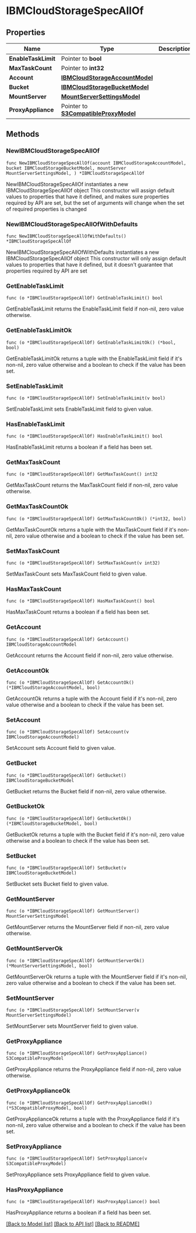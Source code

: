 # IBMCloudStorageSpecAllOf

## Properties

Name | Type | Description | Notes
------------ | ------------- | ------------- | -------------
**EnableTaskLimit** | Pointer to **bool** |  | [optional] 
**MaxTaskCount** | Pointer to **int32** |  | [optional] 
**Account** | [**IBMCloudStorageAccountModel**](IBMCloudStorageAccountModel.md) |  | 
**Bucket** | [**IBMCloudStorageBucketModel**](IBMCloudStorageBucketModel.md) |  | 
**MountServer** | [**MountServerSettingsModel**](MountServerSettingsModel.md) |  | 
**ProxyAppliance** | Pointer to [**S3CompatibleProxyModel**](S3CompatibleProxyModel.md) |  | [optional] 

## Methods

### NewIBMCloudStorageSpecAllOf

`func NewIBMCloudStorageSpecAllOf(account IBMCloudStorageAccountModel, bucket IBMCloudStorageBucketModel, mountServer MountServerSettingsModel, ) *IBMCloudStorageSpecAllOf`

NewIBMCloudStorageSpecAllOf instantiates a new IBMCloudStorageSpecAllOf object
This constructor will assign default values to properties that have it defined,
and makes sure properties required by API are set, but the set of arguments
will change when the set of required properties is changed

### NewIBMCloudStorageSpecAllOfWithDefaults

`func NewIBMCloudStorageSpecAllOfWithDefaults() *IBMCloudStorageSpecAllOf`

NewIBMCloudStorageSpecAllOfWithDefaults instantiates a new IBMCloudStorageSpecAllOf object
This constructor will only assign default values to properties that have it defined,
but it doesn't guarantee that properties required by API are set

### GetEnableTaskLimit

`func (o *IBMCloudStorageSpecAllOf) GetEnableTaskLimit() bool`

GetEnableTaskLimit returns the EnableTaskLimit field if non-nil, zero value otherwise.

### GetEnableTaskLimitOk

`func (o *IBMCloudStorageSpecAllOf) GetEnableTaskLimitOk() (*bool, bool)`

GetEnableTaskLimitOk returns a tuple with the EnableTaskLimit field if it's non-nil, zero value otherwise
and a boolean to check if the value has been set.

### SetEnableTaskLimit

`func (o *IBMCloudStorageSpecAllOf) SetEnableTaskLimit(v bool)`

SetEnableTaskLimit sets EnableTaskLimit field to given value.

### HasEnableTaskLimit

`func (o *IBMCloudStorageSpecAllOf) HasEnableTaskLimit() bool`

HasEnableTaskLimit returns a boolean if a field has been set.

### GetMaxTaskCount

`func (o *IBMCloudStorageSpecAllOf) GetMaxTaskCount() int32`

GetMaxTaskCount returns the MaxTaskCount field if non-nil, zero value otherwise.

### GetMaxTaskCountOk

`func (o *IBMCloudStorageSpecAllOf) GetMaxTaskCountOk() (*int32, bool)`

GetMaxTaskCountOk returns a tuple with the MaxTaskCount field if it's non-nil, zero value otherwise
and a boolean to check if the value has been set.

### SetMaxTaskCount

`func (o *IBMCloudStorageSpecAllOf) SetMaxTaskCount(v int32)`

SetMaxTaskCount sets MaxTaskCount field to given value.

### HasMaxTaskCount

`func (o *IBMCloudStorageSpecAllOf) HasMaxTaskCount() bool`

HasMaxTaskCount returns a boolean if a field has been set.

### GetAccount

`func (o *IBMCloudStorageSpecAllOf) GetAccount() IBMCloudStorageAccountModel`

GetAccount returns the Account field if non-nil, zero value otherwise.

### GetAccountOk

`func (o *IBMCloudStorageSpecAllOf) GetAccountOk() (*IBMCloudStorageAccountModel, bool)`

GetAccountOk returns a tuple with the Account field if it's non-nil, zero value otherwise
and a boolean to check if the value has been set.

### SetAccount

`func (o *IBMCloudStorageSpecAllOf) SetAccount(v IBMCloudStorageAccountModel)`

SetAccount sets Account field to given value.


### GetBucket

`func (o *IBMCloudStorageSpecAllOf) GetBucket() IBMCloudStorageBucketModel`

GetBucket returns the Bucket field if non-nil, zero value otherwise.

### GetBucketOk

`func (o *IBMCloudStorageSpecAllOf) GetBucketOk() (*IBMCloudStorageBucketModel, bool)`

GetBucketOk returns a tuple with the Bucket field if it's non-nil, zero value otherwise
and a boolean to check if the value has been set.

### SetBucket

`func (o *IBMCloudStorageSpecAllOf) SetBucket(v IBMCloudStorageBucketModel)`

SetBucket sets Bucket field to given value.


### GetMountServer

`func (o *IBMCloudStorageSpecAllOf) GetMountServer() MountServerSettingsModel`

GetMountServer returns the MountServer field if non-nil, zero value otherwise.

### GetMountServerOk

`func (o *IBMCloudStorageSpecAllOf) GetMountServerOk() (*MountServerSettingsModel, bool)`

GetMountServerOk returns a tuple with the MountServer field if it's non-nil, zero value otherwise
and a boolean to check if the value has been set.

### SetMountServer

`func (o *IBMCloudStorageSpecAllOf) SetMountServer(v MountServerSettingsModel)`

SetMountServer sets MountServer field to given value.


### GetProxyAppliance

`func (o *IBMCloudStorageSpecAllOf) GetProxyAppliance() S3CompatibleProxyModel`

GetProxyAppliance returns the ProxyAppliance field if non-nil, zero value otherwise.

### GetProxyApplianceOk

`func (o *IBMCloudStorageSpecAllOf) GetProxyApplianceOk() (*S3CompatibleProxyModel, bool)`

GetProxyApplianceOk returns a tuple with the ProxyAppliance field if it's non-nil, zero value otherwise
and a boolean to check if the value has been set.

### SetProxyAppliance

`func (o *IBMCloudStorageSpecAllOf) SetProxyAppliance(v S3CompatibleProxyModel)`

SetProxyAppliance sets ProxyAppliance field to given value.

### HasProxyAppliance

`func (o *IBMCloudStorageSpecAllOf) HasProxyAppliance() bool`

HasProxyAppliance returns a boolean if a field has been set.


[[Back to Model list]](../README.md#documentation-for-models) [[Back to API list]](../README.md#documentation-for-api-endpoints) [[Back to README]](../README.md)


